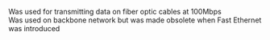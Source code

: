 Was used for transmitting data on fiber optic cables at 100Mbps  
Was used on backbone network but was made obsolete when Fast Ethernet was introduced

